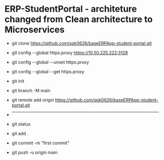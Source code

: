 # ERP-StudentPortal - architeture changed from Clean architecture to Microservices

- git clone  https://github.com/spk0626/baseERPApp-student-portal.git
- git config --global https.proxy https://10.50.225.222:3128
- git config --global --unset https.proxy
- git config --global --get https.proxy

- git init
- git branch -M main
- git remote add origin https://github.com/spk0626/baseERPApp-student-portal.git

- ***********************************************************************

- git status
- git add .
- git commit -m "first commit"
- git push -u origin main
